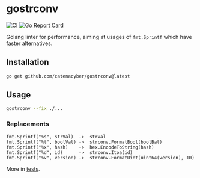 # gostrconv

[![CI](https://github.com/catenacyber/gostrconv/actions/workflows/ci.yml/badge.svg)](https://github.com/catenacyber/gostrconv/actions/workflows/ci.yml)
[![Go Report Card](https://goreportcard.com/badge/github.com/catenacyber/gostrconv)](https://goreportcard.com/report/github.com/catenacyber/gostrconv?dummy=unused)

Golang linter for performance, aiming at usages of `fmt.Sprintf` which have faster alternatives.

## Installation

```sh
go get github.com/catenacyber/gostrconv@latest
```

## Usage

```sh
gostrconv --fix ./...
```

### Replacements

```
fmt.Sprintf("%s", strVal)  ->  strVal
fmt.Sprintf("%t", boolVal) ->  strconv.FormatBool(boolBal)
fmt.Sprintf("%x", hash)    ->  hex.EncodeToString(hash)
fmt.Sprintf("%d", id)      ->  strconv.Itoa(id)
fmt.Sprintf("%v", version) ->  strconv.FormatUint(uint64(version), 10)
```

More in [tests](./analyzer/testdata/src/p/p.go).
